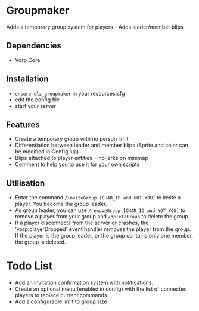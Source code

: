 # Groupmaker
Adds a temporary group system for players - Adds leader/member blips

## Dependencies
- Vorp Core


## Installation
- `ensure elz_groupmaker` in your resources.cfg
- edit the config file 
- start your server 

## Features
- Create a temporary group with no person limit
- Differentiation between leader and member blips (Sprite and color can be modified in Config.lua)
- Blips attached to player entities = no jerks on minimap
- Comment to help you to use it for your own scripts

## Utilisation
- Enter the command `/inviteGroup [CHAR_ID and NOT YOU]` to invite a player. You become the group leader.
- As group leader, you can use `/removeGroup [CHAR_ID and NOT YOU]` to remove a player from your group and `/deleteGroup` to delete the group.
- If a player disconnects from the server or crashes, the 'vorp:playerDropped' event handler removes the player from the group. If the player is the group leader, or the group contains only one member, the group is deleted.
  
# Todo List 
- Add an invitation confirmation system with notifications.
- Create an optional menu (enabled in config) with the list of connected players to replace current commands.
- Add a configurable limit to group size
